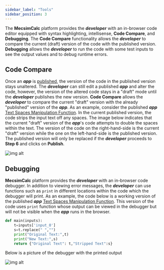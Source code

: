 ```yaml
---
sidebar_label: "Tools"
sidebar_position: 3
---
```


The **MecsimCalc** platform provides the _**developer**_ with an in-browser code editor equipped with syntax highlighting, intellisense, **Code Compare**, and **Debugging**. The **Code Compare** functionality allows the _**developer**_ to compare the current (draft) version of the code with the published version. **Debugging** allows the _**developer**_ to run the code with some test inputs to see the output values and to debug runtime errors.

## Code Compare

Once an _**app**_ is [published](../Getting-Started/Quick-overview#step-6-preview), the version of the code in the published version stays unaltered. The _**developer**_ can still edit a published _**app**_ and alter the code, however, the version of the altered code stays in a "draft" mode until the _**developer**_ publishes the new version. **Code Compare** allows the _**developer**_ to compare the current "draft" version with the already "published" version of the _**app**_. As an example, consider the published _**app**_ [Text Spaces Manipulation Function](https://mecsimcalc.com/app/6383921/text_spaces_manipulation_function). In the current published version, the code strips the input text off any spaces. The image below indicates that the current "draft" version of the _**app**_'s code attempts to double the spaces within the text. The version of the code on the right-hand-side is the current "draft" version while the one on the left-hand-side is the published version. The published version will only be replaced if the _**developer**_ proceeds to **Step 6** and clicks on **Publish**.

<div style={{textAlign: 'center'}}>

![img alt](/docs/Getting-Started/codecompare.png)

</div>

## Debugging

**MecsimCalc** platform provides the _**developer**_ with an in-browser code debugger. In addition to viewing error messages, the _**developer**_ can use functions such as `print` in different locations within the code which the debugger will print. As an example, the code below is a working version of the published _**app**_ [Text Spaces Manipulation Function](https://mecsimcalc.com/app/6383921/text_spaces_manipulation_function). This version of the code uses `print` function whose output can be viewed in the debugger but will not be visible when the _**app**_ runs in the browser.

```python
def main(inputs):
    t=inputs['input_0']
    s=t.replace(" ","")
    print("Original Text:",t)
    print("New Text:",s)
    return {"Original Text": t,"Stripped Text":s}
```

Below is a picture of the debugger with the printed output

<div style={{textAlign: 'center'}}>

![img alt](/docs/Getting-Started/debugger.png)

</div>
